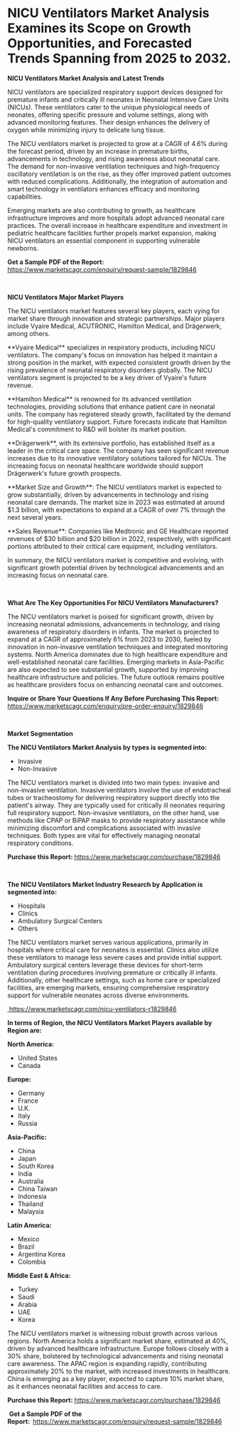 <p><h1>NICU Ventilators Market Analysis Examines its Scope on Growth Opportunities, and Forecasted Trends Spanning from 2025 to 2032.</h1></p><p><strong>NICU Ventilators Market Analysis and Latest Trends</strong></p>
<p><p>NICU ventilators are specialized respiratory support devices designed for premature infants and critically ill neonates in Neonatal Intensive Care Units (NICUs). These ventilators cater to the unique physiological needs of neonates, offering specific pressure and volume settings, along with advanced monitoring features. Their design enhances the delivery of oxygen while minimizing injury to delicate lung tissue.</p><p>The NICU ventilators market is projected to grow at a CAGR of 4.6% during the forecast period, driven by an increase in premature births, advancements in technology, and rising awareness about neonatal care. The demand for non-invasive ventilation techniques and high-frequency oscillatory ventilation is on the rise, as they offer improved patient outcomes with reduced complications. Additionally, the integration of automation and smart technology in ventilators enhances efficacy and monitoring capabilities. </p><p>Emerging markets are also contributing to growth, as healthcare infrastructure improves and more hospitals adopt advanced neonatal care practices. The overall increase in healthcare expenditure and investment in pediatric healthcare facilities further propels market expansion, making NICU ventilators an essential component in supporting vulnerable newborns.</p></p>
<p><strong>Get a Sample PDF of the Report:&nbsp;</strong> <a href="https://www.marketscagr.com/enquiry/request-sample/1829846?utm_campaign=3013&utm_medium=2&utm_source=Github&utm_content=ia&utm_term=13042025&utm_id=nicu-ventilators">https://www.marketscagr.com/enquiry/request-sample/1829846</a></p>
<p>&nbsp;</p>
<p><strong>NICU Ventilators Major Market Players</strong></p>
<p><p>The NICU ventilators market features several key players, each vying for market share through innovation and strategic partnerships. Major players include Vyaire Medical, ACUTRONIC, Hamilton Medical, and Drägerwerk, among others.</p><p>**Vyaire Medical** specializes in respiratory products, including NICU ventilators. The company's focus on innovation has helped it maintain a strong position in the market, with expected consistent growth driven by the rising prevalence of neonatal respiratory disorders globally. The NICU ventilators segment is projected to be a key driver of Vyaire's future revenue.</p><p>**Hamilton Medical** is renowned for its advanced ventilation technologies, providing solutions that enhance patient care in neonatal units. The company has registered steady growth, facilitated by the demand for high-quality ventilatory support. Future forecasts indicate that Hamilton Medical's commitment to R&D will bolster its market position.</p><p>**Drägerwerk**, with its extensive portfolio, has established itself as a leader in the critical care space. The company has seen significant revenue increases due to its innovative ventilatory solutions tailored for NICUs. The increasing focus on neonatal healthcare worldwide should support Drägerwerk's future growth prospects.</p><p>**Market Size and Growth**: The NICU ventilators market is expected to grow substantially, driven by advancements in technology and rising neonatal care demands. The market size in 2023 was estimated at around $1.3 billion, with expectations to expand at a CAGR of over 7% through the next several years.</p><p>**Sales Revenue**: Companies like Medtronic and GE Healthcare reported revenues of $30 billion and $20 billion in 2022, respectively, with significant portions attributed to their critical care equipment, including ventilators.</p><p>In summary, the NICU ventilators market is competitive and evolving, with significant growth potential driven by technological advancements and an increasing focus on neonatal care.</p></p>
<p>&nbsp;</p>
<p><strong>What Are The Key Opportunities For NICU Ventilators Manufacturers?</strong></p>
<p><p>The NICU ventilators market is poised for significant growth, driven by increasing neonatal admissions, advancements in technology, and rising awareness of respiratory disorders in infants. The market is projected to expand at a CAGR of approximately 6% from 2023 to 2030, fueled by innovation in non-invasive ventilation techniques and integrated monitoring systems. North America dominates due to high healthcare expenditure and well-established neonatal care facilities. Emerging markets in Asia-Pacific are also expected to see substantial growth, supported by improving healthcare infrastructure and policies. The future outlook remains positive as healthcare providers focus on enhancing neonatal care and outcomes.</p></p>
<p><strong>Inquire or Share Your Questions If Any Before Purchasing This Report:</strong> <a href="https://www.marketscagr.com/enquiry/pre-order-enquiry/1829846?utm_campaign=3013&utm_medium=2&utm_source=Github&utm_content=ia&utm_term=13042025&utm_id=nicu-ventilators">https://www.marketscagr.com/enquiry/pre-order-enquiry/1829846</a></p>
<p>&nbsp;</p>
<p><strong>Market Segmentation</strong></p>
<p><strong>The NICU Ventilators Market Analysis by types is segmented into:</strong></p>
<p><ul><li>Invasive</li><li>Non-Invasive</li></ul></p>
<p><p>The NICU ventilators market is divided into two main types: invasive and non-invasive ventilation. Invasive ventilators involve the use of endotracheal tubes or tracheostomy for delivering respiratory support directly into the patient's airway. They are typically used for critically ill neonates requiring full respiratory support. Non-invasive ventilators, on the other hand, use methods like CPAP or BiPAP masks to provide respiratory assistance while minimizing discomfort and complications associated with invasive techniques. Both types are vital for effectively managing neonatal respiratory conditions.</p></p>
<p><strong>Purchase this Report:&nbsp;</strong><a href="https://www.marketscagr.com/purchase/1829846?utm_campaign=3013&utm_medium=2&utm_source=Github&utm_content=ia&utm_term=13042025&utm_id=nicu-ventilators">https://www.marketscagr.com/purchase/1829846</a></p>
<p>&nbsp;</p>
<p><strong>The NICU Ventilators Market Industry Research by Application is segmented into:</strong></p>
<p><ul><li>Hospitals</li><li>Clinics</li><li>Ambulatory Surgical Centers</li><li>Others</li></ul></p>
<p><p>The NICU ventilators market serves various applications, primarily in hospitals where critical care for neonates is essential. Clinics also utilize these ventilators to manage less severe cases and provide initial support. Ambulatory surgical centers leverage these devices for short-term ventilation during procedures involving premature or critically ill infants. Additionally, other healthcare settings, such as home care or specialized facilities, are emerging markets, ensuring comprehensive respiratory support for vulnerable neonates across diverse environments.</p></p>
<p><a href="https://www.marketscagr.com/nicu-ventilators-r1829846?utm_campaign=3013&utm_medium=2&utm_source=Github&utm_content=ia&utm_term=13042025&utm_id=nicu-ventilators">&nbsp;https://www.marketscagr.com/nicu-ventilators-r1829846</a></p>
<p><strong>In terms of Region, the NICU Ventilators Market Players available by Region are:</strong></p>
<p>
    <p> <strong> North America: </strong>
        <ul>
            <li>United States</li>
            <li>Canada</li>
        </ul>
        </p> 
    <p> <strong> Europe: </strong>
        <ul>
            <li>Germany</li>
            <li>France</li>
            <li>U.K.</li>
            <li>Italy</li>
            <li>Russia</li>
        </ul>
        </p> 
    <p> <strong> Asia-Pacific: </strong>
        <ul>
            <li>China</li>
            <li>Japan</li>
            <li>South Korea</li>
            <li>India</li>
            <li>Australia</li>
            <li>China Taiwan</li>
            <li>Indonesia</li>
            <li>Thailand</li>
            <li>Malaysia</li>
        </ul>
        </p> 
    <p> <strong> Latin America: </strong>
        <ul>
            <li>Mexico</li>
            <li>Brazil</li>
            <li>Argentina Korea</li>
            <li>Colombia</li>
        </ul>
        </p> 
    <p> <strong> Middle East & Africa: </strong>
        <ul>
            <li>Turkey</li>
            <li>Saudi</li>
            <li>Arabia</li>
            <li>UAE</li>
            <li>Korea</li>
        </ul>
    </p>
    </p>
<p><p>The NICU ventilators market is witnessing robust growth across various regions. North America holds a significant market share, estimated at 40%, driven by advanced healthcare infrastructure. Europe follows closely with a 30% share, bolstered by technological advancements and rising neonatal care awareness. The APAC region is expanding rapidly, contributing approximately 20% to the market, with increased investments in healthcare. China is emerging as a key player, expected to capture 10% market share, as it enhances neonatal facilities and access to care.</p></p>
<p><strong>Purchase this Report: </strong><a href="https://www.marketscagr.com/purchase/1829846?utm_campaign=3013&utm_medium=2&utm_source=Github&utm_content=ia&utm_term=13042025&utm_id=nicu-ventilators">https://www.marketscagr.com/purchase/1829846</a></p>
<p>&nbsp;<strong>Get a Sample PDF of the Report:&nbsp;&nbsp;</strong><a href="https://www.marketscagr.com/enquiry/request-sample/1829846?utm_campaign=3013&utm_medium=2&utm_source=Github&utm_content=ia&utm_term=13042025&utm_id=nicu-ventilators">https://www.marketscagr.com/enquiry/request-sample/1829846</a></p>
<p><strong></strong></p>
<p><p></p><p></p><p></p></p>